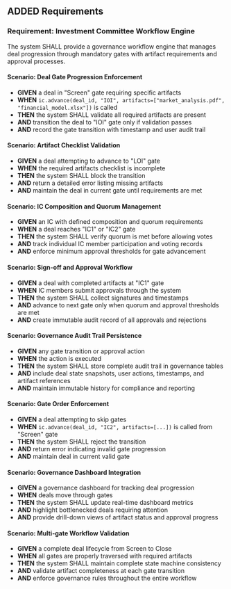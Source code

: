 ## ADDED Requirements
### Requirement: Investment Committee Workflow Engine
The system SHALL provide a governance workflow engine that manages deal progression through mandatory gates with artifact requirements and approval processes.

#### Scenario: Deal Gate Progression Enforcement
- **GIVEN** a deal in "Screen" gate requiring specific artifacts
- **WHEN** `ic.advance(deal_id, "IOI", artifacts=["market_analysis.pdf", "financial_model.xlsx"])` is called
- **THEN** the system SHALL validate all required artifacts are present
- **AND** transition the deal to "IOI" gate only if validation passes
- **AND** record the gate transition with timestamp and user audit trail

#### Scenario: Artifact Checklist Validation
- **GIVEN** a deal attempting to advance to "LOI" gate
- **WHEN** the required artifacts checklist is incomplete
- **THEN** the system SHALL block the transition
- **AND** return a detailed error listing missing artifacts
- **AND** maintain the deal in current gate until requirements are met

#### Scenario: IC Composition and Quorum Management
- **GIVEN** an IC with defined composition and quorum requirements
- **WHEN** a deal reaches "IC1" or "IC2" gate
- **THEN** the system SHALL verify quorum is met before allowing votes
- **AND** track individual IC member participation and voting records
- **AND** enforce minimum approval thresholds for gate advancement

#### Scenario: Sign-off and Approval Workflow
- **GIVEN** a deal with completed artifacts at "IC1" gate
- **WHEN** IC members submit approvals through the system
- **THEN** the system SHALL collect signatures and timestamps
- **AND** advance to next gate only when quorum and approval thresholds are met
- **AND** create immutable audit record of all approvals and rejections

#### Scenario: Governance Audit Trail Persistence
- **GIVEN** any gate transition or approval action
- **WHEN** the action is executed
- **THEN** the system SHALL store complete audit trail in governance tables
- **AND** include deal state snapshots, user actions, timestamps, and artifact references
- **AND** maintain immutable history for compliance and reporting

#### Scenario: Gate Order Enforcement
- **GIVEN** a deal attempting to skip gates
- **WHEN** `ic.advance(deal_id, "IC2", artifacts=[...])` is called from "Screen" gate
- **THEN** the system SHALL reject the transition
- **AND** return error indicating invalid gate progression
- **AND** maintain deal in current valid gate

#### Scenario: Governance Dashboard Integration
- **GIVEN** a governance dashboard for tracking deal progression
- **WHEN** deals move through gates
- **THEN** the system SHALL update real-time dashboard metrics
- **AND** highlight bottlenecked deals requiring attention
- **AND** provide drill-down views of artifact status and approval progress

#### Scenario: Multi-gate Workflow Validation
- **GIVEN** a complete deal lifecycle from Screen to Close
- **WHEN** all gates are properly traversed with required artifacts
- **THEN** the system SHALL maintain complete state machine consistency
- **AND** validate artifact completeness at each gate transition
- **AND** enforce governance rules throughout the entire workflow
